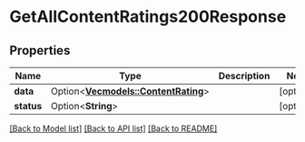 # GetAllContentRatings200Response

## Properties

Name | Type | Description | Notes
------------ | ------------- | ------------- | -------------
**data** | Option<[**Vec<models::ContentRating>**](ContentRating.md)> |  | [optional]
**status** | Option<**String**> |  | [optional]

[[Back to Model list]](../README.md#documentation-for-models) [[Back to API list]](../README.md#documentation-for-api-endpoints) [[Back to README]](../README.md)


